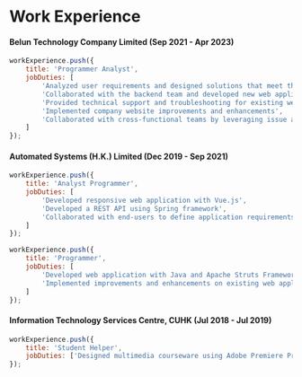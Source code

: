 # Work Experience

#### Belun Technology Company Limited (Sep 2021 - Apr 2023)

```js
workExperience.push({
	title: 'Programmer Analyst',
	jobDuties: [
		'Analyzed user requirements and designed solutions that meet their needs',
		'Collaborated with the backend team and developed new web applications with Ionic(Angular) and SvelteKit',
		'Provided technical support and troubleshooting for existing web applications',
		'Implemented company website improvements and enhancements',
		'Collaborated with cross-functional teams by leveraging issue and project tracking tools like JIRA'
	]
});
```

#### Automated Systems (H.K.) Limited (Dec 2019 - Sep 2021)

```js
workExperience.push({
	title: 'Analyst Programmer',
	jobDuties: [
		'Developed responsive web application with Vue.js',
		'Developed a REST API using Spring framework',
		'Collaborated with end-users to define application requirements'
	]
});
```

```js
workExperience.push({
	title: 'Programmer',
	jobDuties: [
		'Developed web application with Java and Apache Struts Framework',
		'Implemented improvements and enhancements on existing web application (.NET framework)'
	]
});
```

#### Information Technology Services Centre, CUHK (Jul 2018 - Jul 2019)

```js
workExperience.push({
	title: 'Student Helper',
	jobDuties: ['Designed multimedia courseware using Adobe Premiere Pro, After Effects']
});
```
